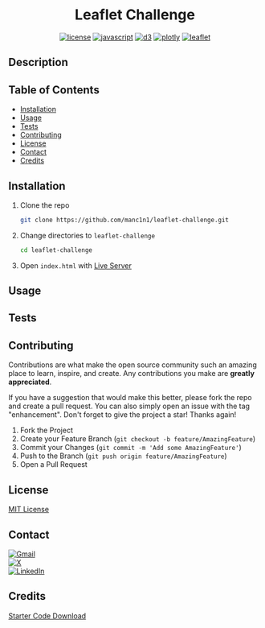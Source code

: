 <div align="center">

# Leaflet Challenge

[![license][license]][license-url]
[![javascript][javascript]][javascript-url]
[![d3][d3]][d3-url]
[![plotly][plotly]][plotly-url]
[![leaflet][leaflet]][leaflet-url]

</div>

## Description

## Table of Contents

-   [Installation](#installation)
-   [Usage](#usage)
-   [Tests](#tests)
-   [Contributing](#contributing)
-   [License](#license)
-   [Contact](#contact)
-   [Credits](#credits)

## Installation

1.  Clone the repo

    ```sh
    git clone https://github.com/manc1n1/leaflet-challenge.git
    ```

2.  Change directories to `leaflet-challenge`

    ```sh
    cd leaflet-challenge
    ```

3.  Open `index.html` with [Live Server](https://marketplace.visualstudio.com/items?itemName=ritwickdey.LiveServer)

## Usage

## Tests

## Contributing

Contributions are what make the open source community such an amazing place to learn, inspire, and create. Any contributions you make are **greatly appreciated**.

If you have a suggestion that would make this better, please fork the repo and create a pull request. You can also simply open an issue with the tag "enhancement".
Don't forget to give the project a star! Thanks again!

1. Fork the Project
2. Create your Feature Branch (`git checkout -b feature/AmazingFeature`)
3. Commit your Changes (`git commit -m 'Add some AmazingFeature'`)
4. Push to the Branch (`git push origin feature/AmazingFeature`)
5. Open a Pull Request

## License

[MIT License](https://opensource.org/licenses/MIT)

## Contact

[![Gmail][gmail-shield]][gmail-url]</br>
[![X][x-shield]][x-url]</br>
[![LinkedIn][linkedin-shield]][linkedin-url]</br>

## Credits

[Starter Code Download](https://static.bc-edx.com/data/dl-1-2/m15/lms/starter/Starter_Code.zip)

[license]: https://img.shields.io/github/license/manc1n1/leaflet-challenge.svg?style=for-the-badge
[license-url]: https://github.com/manc1n1/leaflet-challenge/blob/master/LICENSE
[javascript]: https://img.shields.io/badge/javascript-%23323330.svg?style=for-the-badge&logo=javascript&logoColor=%23F7DF1E
[javascript-url]: https://ecma-international.org/publications-and-standards/standards/ecma-262/
[d3]: https://img.shields.io/badge/d3.js-F9A03C?style=for-the-badge&logo=d3.js&logoColor=white
[d3-url]: https://d3js.org/
[plotly]: https://img.shields.io/badge/plotly-3F4F75.svg?style=for-the-badge&logo=plotly&logoColor=white
[plotly-url]: https://plotly.com/
[leaflet]: https://img.shields.io/badge/leaflet-199900.svg?style=for-the-badge&logo=leaflet&logoColor=white
[leaflet-url]: https://leafletjs.com/
[gmail-shield]: https://img.shields.io/badge/Gmail-D14836?style=for-the-badge&logo=gmail&logoColor=white
[gmail-url]: mailto:mancinij1111@gmail.com
[linkedin-shield]: https://img.shields.io/badge/linkedin-%230077B5.svg?style=for-the-badge&logo=linkedin&logoColor=white
[linkedin-url]: https://linkedin.com/in/manc1n1
[x-shield]: https://img.shields.io/badge/X-%23000000.svg?style=for-the-badge&logo=X&logoColor=white
[x-url]: https://twitter.com/0xSuspext
